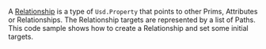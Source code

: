 A [Relationship](https://graphics.pixar.com/usd/release/api/class_usd_relationship.html) is a type of `Usd.Property` that points to other Prims, Attributes or Relationships. The Relationship targets are represented by a list of Paths. This code sample shows how to create a Relationship and set some initial targets.
